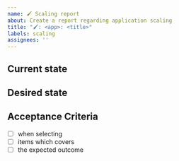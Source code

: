 ```yaml
---
name: 🖌️ Scaling report
about: Create a report regarding application scaling
title: "🖌️: <app>: <title>"
labels: scaling
assignees: ''
---
```


## Current state 
<!-- Short description and/or screenshot of the current solution -->

## Desired state 
<!-- Short description and/or screenshot of the desired solution -->

## Acceptance Criteria
<!-- How to test -->

- [ ] when selecting 
- [ ] items which covers
- [ ] the expected outcome 

<!-- Make sure correct milestone is selected! -->